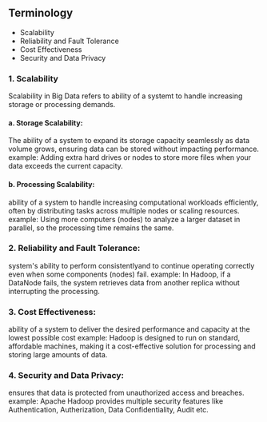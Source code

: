 ## Terminology

- Scalability
- Reliability and Fault Tolerance
- Cost Effectiveness
- Security and Data Privacy


### 1. Scalability
Scalability in Big Data refers to ability of a systemt to handle increasing storage or processing demands.
#### a. Storage Scalability: 
The ability of a system to expand its storage capacity seamlessly as data volume grows, ensuring data can be stored without impacting performance.
example: Adding extra hard drives or nodes to store more files when your data exceeds the current capacity.
#### b. Processing Scalability: 
ability of a system to handle increasing computational workloads efficiently, often by distributing tasks across multiple nodes or scaling resources.
example: Using more computers (nodes) to analyze a larger dataset in parallel, so the processing time remains the same.

### 2. Reliability and Fault Tolerance: 
system's ability to perform consistentlyand to continue operating correctly even when some components (nodes) fail.
example: In Hadoop, if a DataNode fails, the system retrieves data from another replica without interrupting the processing.

### 3. Cost Effectiveness: 
ability of a system to deliver the desired performance and capacity at the lowest possible cost
example: Hadoop is designed to run on standard, affordable machines, making it a cost-effective solution for processing and storing large amounts of data.

### 4. Security and Data Privacy:
ensures that data is protected from unauthorized access and breaches.
example: Apache Hadoop provides multiple security features like Authentication, Autherization, Data Confidentiality, Audit etc.